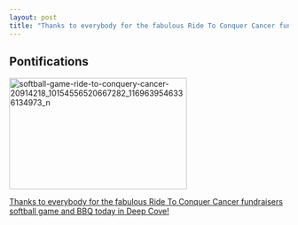 ```yaml
---
layout: post
title: "Thanks to everybody for the fabulous Ride To Conquer Cancer fundraisers softball game and BBQ today in Deep Cove"
---
```


## Pontifications

<a data-flickr-embed="true"  href="https://www.flickr.com/photos/roland/35847334194/in/dateposted-ff/" title="softball-game-ride-to-conquery-cancer-20914218_10154556520667282_1169639546336134973_n"><img src="https://farm5.staticflickr.com/4439/35847334194_e273f28394_n.jpg" width="320" height="201" alt="softball-game-ride-to-conquery-cancer-20914218_10154556520667282_1169639546336134973_n"></a><script async src="//embedr.flickr.com/assets/client-code.js" charset="utf-8"></script>

[Thanks to everybody for the fabulous Ride To Conquer Cancer fundraisers softball game and BBQ today in Deep Cove!](http://rolandtanglao.com/2017/08/13/p1-Ride-to-Conquer-Cancer-Plenty-of-fish-mozilla-fundraiser-19august2017/)